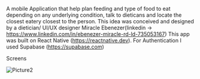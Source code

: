 A mobile Application that help plan feeding and type of food to eat depending on any underlying condition, talk to dieticans and locate the closest eatery closest to the person.
This idea was conceived and designed by a dietician/ UI/UX designer Miracle Ebenezer(linkedin -> https://www.linkedin.com/in/ebenezer-miracle-rd-ld-735053167)
This app was built on React Native (https://reactnative.dev).
For Authentication I used Supabase (https://supabase.com)

Screens

![Picture2](https://user-images.githubusercontent.com/65514728/221555828-67519576-1f6d-4a6c-85a7-8ef3bca9724c.png)

